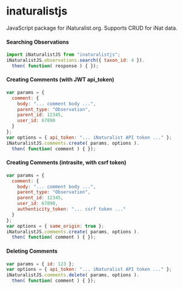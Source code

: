 # inaturalistjs
JavaScript package for iNaturalist.org. Supports CRUD for iNat data.

#### Searching Observations
```javascript
import iNaturalistJS from "inaturalistjs";
iNaturalistJS.observations.search({ taxon_id: 4 }).
  then( function( response ) { });
```

#### Creating Comments (with JWT api_token)
```javascript
var params = {
  comment: {
    body: "... comment body ...",
    parent_type: "Observation",
    parent_id: 12345,
    user_id: 67890
  }
};
var options = { api_token: "... iNaturalist API token ..." };
iNaturalistJS.comments.create( params, options ).
  then( function( comment ) { });
```

#### Creating Comments (intrasite, with csrf token)
```javascript
var params = {
  comment: {
    body: "... comment body ...",
    parent_type: "Observation",
    parent_id: 12345,
    user_id: 67890,
    authenticity_token: "... csrf token ..."
  }
};
var options = { same_origin: true };
iNaturalistJS.comments.create( params, options ).
  then( function( comment ) { });
```

#### Deleting Comments
```javascript
var params = { id: 123 };
var options = { api_token: "... iNaturalist API token ..." };
iNaturalistJS.comments.delete( params, options ).
  then( function( comment ) { });
```

